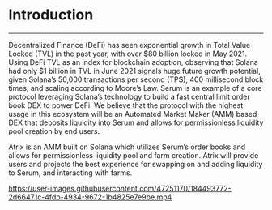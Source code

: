 # Introduction 
---

Decentralized Finance (DeFi) has seen exponential growth in Total Value Locked (TVL) in the past year, with over $80 billion locked in May 2021. Using DeFi TVL as an index for blockchain adoption, observing that Solana had only $1 billion in TVL in June 2021 signals huge future growth potential, given Solana’s 50,000 transactions per second (TPS), 400 millisecond block times, and scaling according to Moore’s Law. Serum is an example of a core protocol leveraging Solana’s technology to build a fast central limit order book DEX to power DeFi. We believe that the protocol with the highest usage in this ecosystem will be an Automated Market Maker (AMM) based DEX that deposits liquidity into Serum and allows for permissionless liquidity pool creation by end users.

Atrix is an AMM built on Solana which utilizes Serum’s order books and allows for permissionless liquidity pool and farm creation. Atrix will provide users and projects the best experience for swapping on and adding liquidity to Serum, and interacting with farms.


https://user-images.githubusercontent.com/47251170/184493772-2d66471c-4fdb-4934-9672-1b4825e7e9be.mp4
